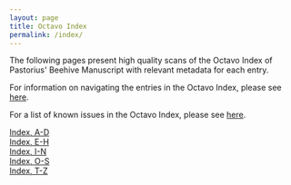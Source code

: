 ```yaml
---
layout: page
title: Octavo Index
permalink: /index/
---
```


The following pages present high quality scans of the Octavo Index of Pastorius' Beehive Manuscript with relevant metadata for each entry.

For information on navigating the entries in the Octavo Index, please see [here](index-documentation.md).

For a list of known issues in the Octavo Index, please see [here](index-issues.md).

[Index, A-D](index-ad.md)  
[Index, E-H](index-eh.md)  
[Index, I-N](index-in.md)  
[Index, O-S](index-os.md)  
[Index, T-Z](index-tz.md)  
